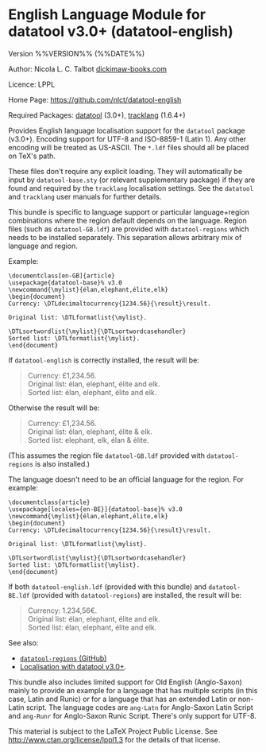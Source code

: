 # English Language Module for datatool v3.0+ (datatool-english)

Version %%VERSION%% (%%DATE%%)

Author: Nicola L. C. Talbot [dickimaw-books.com](https://www.dickimaw-books.com/)

Licence: LPPL

Home Page: https://github.com/nlct/datatool-english

Required Packages: 
[datatool](https://ctan.org/pkg/datatool) (3.0+),
[tracklang](https://ctan.org/pkg/tracklang) (1.6.4+)

Provides English language localisation support for
the `datatool` package (v3.0+). Encoding support for UTF-8 and ISO-8859-1
(Latin 1). Any other encoding will be treated as US-ASCII.
The `*.ldf` files should all be placed on TeX's path.

These files don't require any explicit loading. They will
automatically be input by `datatool-base.sty` (or relevant
supplementary package) if they are found and required by the
`tracklang` localisation settings. See the `datatool` and `tracklang` user
manuals for further details.

This bundle is specific to language support or particular
language+region combinations where the region default depends on the
language. Region files (such as `datatool-GB.ldf`) are provided
with `datatool-regions` which needs to be installed separately. This
separation allows arbitrary mix of language and region.

Example:

    \documentclass[en-GB]{article}
    \usepackage{datatool-base}% v3.0
    \newcommand{\mylist}{élan,elephant,élite,elk}
    \begin{document}
    Currency: \DTLdecimaltocurrency{1234.56}{\result}\result.
    
    Original list: \DTLformatlist{\mylist}.
    
    \DTLsortwordlist{\mylist}{\DTLsortwordcasehandler}
    Sorted list: \DTLformatlist{\mylist}.
    \end{document}

If `datatool-english` is correctly installed, the result will be:

 > Currency: £1,234.56.  
 > Original list: élan, elephant, élite and elk.  
 > Sorted list: élan, elephant, élite and elk.

Otherwise the result will be:

 > Currency: £1,234.56.  
 > Original list: élan, elephant, élite & elk.  
 > Sorted list: elephant, elk, élan & élite.

(This assumes the region file `datatool-GB.ldf` provided with
`datatool-regions` is also installed.)

The language doesn't need to be an official language for the region.
For example:

    \documentclass{article}
    \usepackage[locales={en-BE}]{datatool-base}% v3.0
    \newcommand{\mylist}{élan,elephant,élite,elk}
    \begin{document}
    Currency: \DTLdecimaltocurrency{1234.56}{\result}\result.
    
    Original list: \DTLformatlist{\mylist}.
    
    \DTLsortwordlist{\mylist}{\DTLsortwordcasehandler}
    Sorted list: \DTLformatlist{\mylist}.
    \end{document}

If both `datatool-english.ldf` (provided with this bundle) and 
`datatool-BE.ldf` (provided with `datatool-regions`) are installed,
the result will be:

 > Currency: 1.234,56€.  
 > Original list: élan, elephant, élite and elk.  
 > Sorted list: élan, elephant, élite and elk.


See also:

 - [`datatool-regions` (GitHub)](https://github.com/nlct/datatool-regions)
 - [Localisation with datatool v3.0+](https://www.dickimaw-books.com/latex/tracklang/datatool-locale.shtml).

This bundle also includes limited support for Old English
(Anglo-Saxon) mainly to provide an example for a language that has
multiple scripts (in this case, Latin and Runic) or for a language
that has an extended Latin or non-Latin script. The language codes
are `ang-Latn` for Anglo-Saxon Latin Script and `ang-Runr` for
Anglo-Saxon Runic Script. There's only support for UTF-8.

This material is subject to the LaTeX Project Public License.
See http://www.ctan.org/license/lppl1.3 for the details of that
license.

